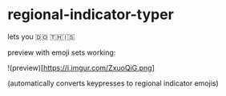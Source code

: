 # regional-indicator-typer
lets you 🇩​🇴​ 🇹​🇭​🇮​🇸​

preview with emoji sets working:

!(preview)[https://i.imgur.com/ZxuoQiG.png]

(automatically converts keypresses to regional indicator emojis)
